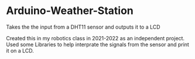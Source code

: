 # Arduino-Weather-Station
 Takes the the input from a DHT11 sensor and outputs it to a LCD

 Created this in my robotics class in 2021-2022 as an independent project.  Used some Libraries to help interprate the signals from the sensor and print it on a LCD. 
